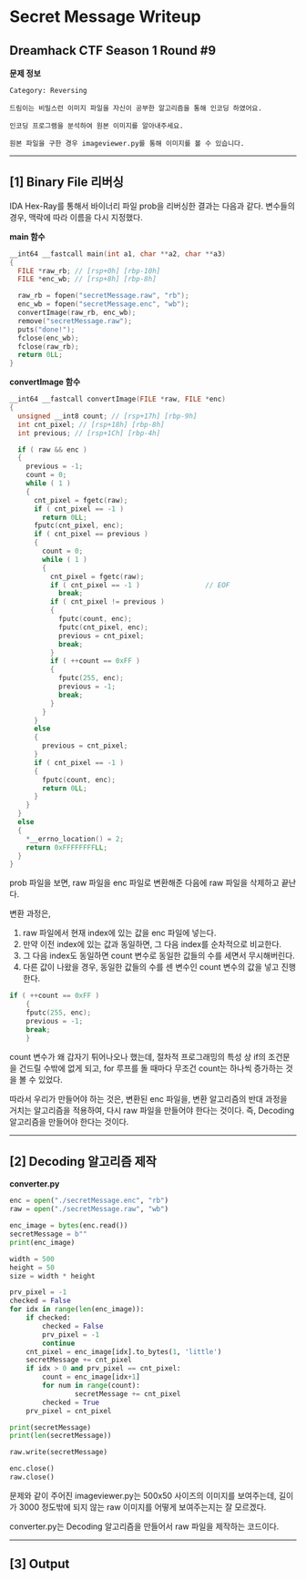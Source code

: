 # Secret Message Writeup
## Dreamhack CTF Season 1 Round #9

**문제 정보**

    Category: Reversing

    드림이는 비밀스런 이미지 파일을 자신이 공부한 알고리즘을 통해 인코딩 하였어요.

    인코딩 프로그램을 분석하여 원본 이미지를 알아내주세요.

    원본 파일을 구한 경우 imageviewer.py를 통해 이미지를 볼 수 있습니다.

* * *
## [1] Binary File 리버싱

IDA Hex-Ray를 통해서 바이너리 파일 prob을 리버싱한 결과는 다음과 같다. 변수들의 경우, 맥락에 따라 이름을 다시 지정했다.

**main 함수**
```c
__int64 __fastcall main(int a1, char **a2, char **a3)
{
  FILE *raw_rb; // [rsp+0h] [rbp-10h]
  FILE *enc_wb; // [rsp+8h] [rbp-8h]

  raw_rb = fopen("secretMessage.raw", "rb");
  enc_wb = fopen("secretMessage.enc", "wb");
  convertImage(raw_rb, enc_wb);
  remove("secretMessage.raw");
  puts("done!");
  fclose(enc_wb);
  fclose(raw_rb);
  return 0LL;
}
```

**convertImage 함수**
```c
__int64 __fastcall convertImage(FILE *raw, FILE *enc)
{
  unsigned __int8 count; // [rsp+17h] [rbp-9h]
  int cnt_pixel; // [rsp+18h] [rbp-8h]
  int previous; // [rsp+1Ch] [rbp-4h]

  if ( raw && enc )
  {
    previous = -1;
    count = 0;
    while ( 1 )
    {
      cnt_pixel = fgetc(raw);
      if ( cnt_pixel == -1 )
        return 0LL;
      fputc(cnt_pixel, enc);
      if ( cnt_pixel == previous )
      {
        count = 0;
        while ( 1 )
        {
          cnt_pixel = fgetc(raw);
          if ( cnt_pixel == -1 )                // EOF
            break;
          if ( cnt_pixel != previous )
          {
            fputc(count, enc);
            fputc(cnt_pixel, enc);
            previous = cnt_pixel;
            break;
          }
          if ( ++count == 0xFF )
          {
            fputc(255, enc);
            previous = -1;
            break;
          }
        }
      }
      else
      {
        previous = cnt_pixel;
      }
      if ( cnt_pixel == -1 )
      {
        fputc(count, enc);
        return 0LL;
      }
    }
  }
  else
  {
    *__errno_location() = 2;
    return 0xFFFFFFFFLL;
  }
}
```

prob 파일을 보면, raw 파일을 enc 파일로 변환해준 다음에 raw 파일을 삭제하고 끝난다.

변환 과정은,

1. raw 파일에서 현재 index에 있는 값을 enc 파일에 넣는다.
2. 만약 이전 index에 있는 값과 동일하면, 그 다음 index를 순차적으로 비교한다.
3. 그 다음 index도 동일하면 count 변수로 동일한 값들의 수를 세면서 무시해버린다.
4. 다른 값이 나왔을 경우, 동일한 값들의 수를 센 변수인 count 변수의 값을 넣고 진행한다.

```c
if ( ++count == 0xFF )
    {
    fputc(255, enc);
    previous = -1;
    break;
    }
```
count 변수가 왜 갑자기 튀어나오나 했는데, 절차적 프로그래밍의 특성 상 if의 조건문을 건드릴 수밖에 없게 되고, for 루프를 돌 때마다 무조건 count는 하나씩 증가하는 것을 볼 수 있었다.

따라서 우리가 만들어야 하는 것은, 변환된 enc 파일을, 변환 알고리즘의 반대 과정을 거치는 알고리즘을 적용하여, 다시 raw 파일을 만들어야 한다는 것이다. 즉, Decoding 알고리즘을 만들어야 한다는 것이다.

* * *
## [2] Decoding 알고리즘 제작

**converter.py**
```python
enc = open("./secretMessage.enc", "rb")
raw = open("./secretMessage.raw", "wb")

enc_image = bytes(enc.read())
secretMessage = b""
print(enc_image)

width = 500
height = 50
size = width * height

prv_pixel = -1
checked = False
for idx in range(len(enc_image)):
	if checked:
		checked = False
		prv_pixel = -1
		continue
	cnt_pixel = enc_image[idx].to_bytes(1, 'little')
	secretMessage += cnt_pixel
	if idx > 0 and prv_pixel == cnt_pixel:
		count = enc_image[idx+1]
		for num in range(count):
        		secretMessage += cnt_pixel
		checked = True
	prv_pixel = cnt_pixel

print(secretMessage)
print(len(secretMessage))

raw.write(secretMessage)

enc.close()
raw.close()
```

문제와 같이 주어진 imageviewer.py는 500x50 사이즈의 이미지를 보여주는데, 길이가 3000 정도밖에 되지 않는 raw 이미지를 어떻게 보여주는지는 잘 모르겠다.

converter.py는 Decoding 알고리즘을 만들어서 raw 파일을 제작하는 코드이다.

* * *
## [3] Output
